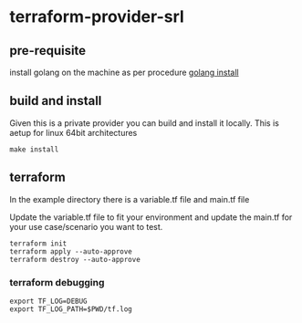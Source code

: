 # terraform-provider-srl

## pre-requisite

install golang on the machine as per procedure [golang install](https://golang.org/doc/install)

## build and install

Given this is a private provider you can build and install it locally. This is aetup for linux 64bit architectures

```
make install
```

## terraform

In the example directory there is a variable.tf file and main.tf file

Update the variable.tf file to fit your environment and update the main.tf for your use case/scenario you want to test.

```
terraform init
terraform apply --auto-approve
terraform destroy --auto-approve
```

### terraform debugging

```
export TF_LOG=DEBUG
export TF_LOG_PATH=$PWD/tf.log
```